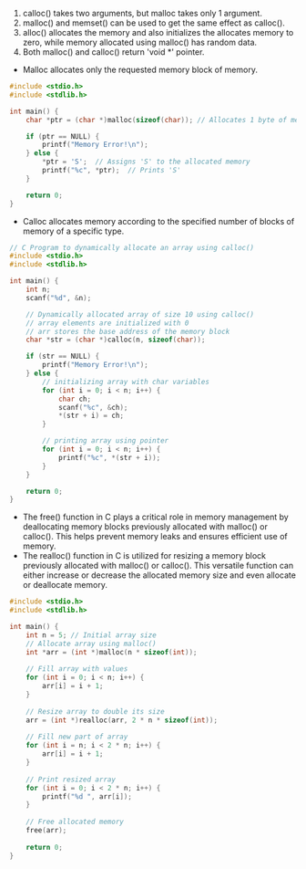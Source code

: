
1. calloc() takes two arguments, but malloc takes only 1 argument.
2. malloc() and memset() can be used to get the same effect as calloc().
3. alloc() allocates the memory and also initializes the allocates memory to zero, while memory allocated using malloc() has random data.
4. Both malloc() and calloc() return 'void *' pointer.



*  Malloc allocates only the requested memory block of memory. 

```c
#include <stdio.h>
#include <stdlib.h>

int main() {
    char *ptr = (char *)malloc(sizeof(char)); // Allocates 1 byte of memory

    if (ptr == NULL) {
        printf("Memory Error!\n");
    } else {
        *ptr = 'S';  // Assigns 'S' to the allocated memory
        printf("%c", *ptr);  // Prints 'S'
    }

    return 0;
}
```

* Calloc allocates memory according to the specified number of blocks of memory of a specific type.

```c
// C Program to dynamically allocate an array using calloc()
#include <stdio.h>
#include <stdlib.h>

int main() {
	int n;
	scanf("%d", &n);

	// Dynamically allocated array of size 10 using calloc()
	// array elements are initialized with 0
	// arr stores the base address of the memory block
	char *str = (char *)calloc(n, sizeof(char));

	if (str == NULL) {
		printf("Memory Error!\n");
	} else {
		// initializing array with char variables
		for (int i = 0; i < n; i++)	{
			char ch;
			scanf("%c", &ch);
			*(str + i) = ch;
		}

		// printing array using pointer
		for (int i = 0; i < n; i++) {
			printf("%c", *(str + i));
		}
	}

	return 0;
}
```
* The free() function in C plays a critical role in memory management by deallocating memory blocks previously allocated with malloc() or calloc(). This helps prevent memory leaks and ensures efficient use of memory.
* The realloc() function in C is utilized for resizing a memory block previously allocated with malloc() or calloc(). This versatile function can either increase or decrease the allocated memory size and even allocate or deallocate memory.

```c
#include <stdio.h>
#include <stdlib.h>

int main() {
    int n = 5; // Initial array size
    // Allocate array using malloc()
    int *arr = (int *)malloc(n * sizeof(int));
    
    // Fill array with values
    for (int i = 0; i < n; i++) {
        arr[i] = i + 1;
    }
    
    // Resize array to double its size
    arr = (int *)realloc(arr, 2 * n * sizeof(int));
    
    // Fill new part of array
    for (int i = n; i < 2 * n; i++) {
        arr[i] = i + 1;
    }
    
    // Print resized array
    for (int i = 0; i < 2 * n; i++) {
        printf("%d ", arr[i]);
    }
    
    // Free allocated memory
    free(arr);
    
    return 0;
}
```
